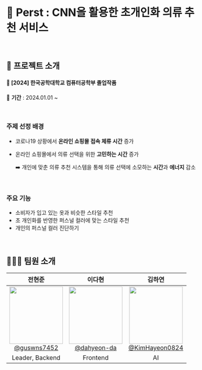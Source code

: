 # 👕 Perst : CNN을 활용한 초개인화 의류 추천 서비스

<br>

## 📜 프로젝트 소개
#### 🏫 [2024] 한국공학대학교 컴퓨터공학부 졸업작품 
📅 **기간** : 2024.01.01 ~ 

<br>

### **주제 선정 배경**
- 코로나19 상황에서 **온라인 쇼핑몰 접속 체류 시간** 증가
- 온라인 쇼핑몰에서 의류 선택을 위한 **고민하는 시간** 증가 <br>

  ➡️ 개인에 맞춘 의류 추천 시스템을 통해 의류 선택에 소모하는 **시간**과 **에너지** 감소

<br>

### **주요 기능**
- 소비자가 입고 있는 옷과 비슷한 스타일 추천
- 초 개인화를 반영한 퍼스널 컬러에 맞는 스타일 추천
- 개인의 퍼스널 컬러 진단하기


<br>

## 🙋🏻‍♀️ 팀원 소개

| **전현준** | **이다현** | **김하연** | 
| :------: | :------: | :------: |
| [<img width="140px" src="https://avatars.githubusercontent.com/u/31847789?v=4" height=150 width=150> <br/> @guswns7452](https://github.com/guswns7452) | [<img width="140px" src="https://avatars.githubusercontent.com/u/68106298?v=4" height=150 width=150> <br/> @dahyeon-da](https://github.com/dahyeon-da) | [<img width="140px" src="https://avatars.githubusercontent.com/u/156054899?v=4" height=150 width=150> <br/> @KimHayeon0824](https://github.com/KimHayeon0824) |
| Leader, Backend | Frontend | AI | 

